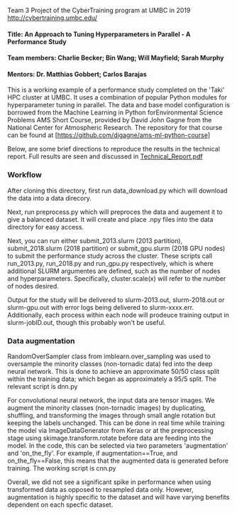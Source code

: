 Team 3 Project of the CyberTraining program at UMBC in 2019 http://cybertraining.umbc.edu/
#### Title: An Approach to Tuning Hyperparameters in Parallel - A Performance Study 
#### Team members: Charlie Becker; Bin Wang; Will Mayfield; Sarah Murphy
#### Mentors: Dr. Matthias Gobbert; Carlos Barajas


This is a working example of a performance study completed on the 'Taki' HPC cluster at UMBC. It uses a combination of popular Python modules for hyperparameter tuning in parallel. The data and base model configuration is borrowed from the Machine Learning in Python forEnvironmental Science Problems AMS Short Course, provided by David John Gagne from the National Center for Atmospheric Research.  The repository for that course can be found at [https://github.com/djgagne/ams-ml-python-course]

Below, are some brief directions to reproduce the results in the technical report. Full results are seen and discussed in [Technical\_Report.pdf](https://github.com/big-data-lab-umbc/cybertraining/blob/master/year-2-projects/team-3/Technical_Report.pdf) 
### Workflow
After cloning this directory, first run data\_download.py which will download the data into a data direcory.

Next, run preprocess.py which will preproces the data and augement it to give a balanced dataset.  It will create and place .npy files into the data directory for easy access.

Next, you can run either submit\_2013.slurm (2013 partition), submit\_2018.slurm (2018 partition) or submit\_gpu.slurm (2018 GPU nodes) to submit the performance study across the cluster.  These scripts call run\_2013.py, run\_2018.py and run\_gpu.py respectively, which is where additional SLURM argumentes are defined, such as the number of nodes and hyperparameters.  Specifically, cluster.scale(x) will refer to the number of nodes desired.

Output for the study will be delivered to slurm-2013.out, slurm-2018.out or slurm-gpu.out with error logs being delivered to slurm-xxxx.err. Additionally, each process within each node will prodeuce training output in slurm-jobID.out, though this probably won't be useful.
### Data augmentation
RandomOverSampler class from imblearn.over\_sampling was used to oversample the minority classes (non-tornadic data) fed into the deep neural network. This is done to achieve an approximate 50/50 class split within the training data; which began as approximately a 95/5 split. The relevant script is dnn.py

For convolutional neural network, the input data are tensor images. We augment the minority classes (non-tornadic images) by duplicating, shuffling, and transforming the images through small angle rotation but keeping the labels unchanged. This can be done in real time while training the model via ImageDataGenerator from Keras or at the preprocessing stage using skimage.transform.rotate before data are feeding into the model. In the code, this can be selected via two parameters 'augmentation' and 'on\_the\_fly'. For example, if augmentation==True, and on\_the\_fly==False, this means that the augmented data is generated before training. The working script is cnn.py

Overall, we did not see a significant spike in performance when using transformed data as opposed to resampled data only.  However, augmentation is highly specific to the dataset and will have varying benefits dependent on each specfic dataset.   
